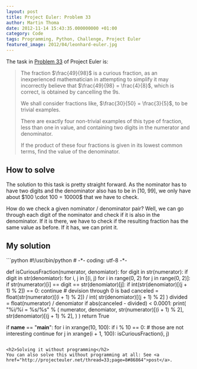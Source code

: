 ```yaml
---
layout: post
title: Project Euler: Problem 33
author: Martin Thoma
date: 2012-11-14 15:43:35.000000000 +01:00
category: Code
tags: Programming, Python, Challenge, Project Euler
featured_image: 2012/04/leonhard-euler.jpg
---
```

The task in <a href="http://projecteuler.net/problem=33">Problem 33</a> of Project Euler is:

<blockquote>The fraction $\frac{49}{98}$ is a curious fraction, as an inexperienced mathematician in attempting to simplify it may incorrectly believe that $\frac{49}{98} = \frac{4}{8}$, which is correct, is obtained by cancelling the 9s.

We shall consider fractions like, $\frac{30}{50} = \frac{3}{5}$, to be trivial examples.

There are exactly four non-trivial examples of this type of fraction, less than one in value, and containing two digits in the numerator and denominator.

If the product of these four fractions is given in its lowest common terms, find the value of the denominator.</blockquote>

<h2>How to solve</h2>
The solution to this task is pretty straight forward. As the nominator has to have two digits and the denominator also has to be in [10, 99], we only have about $100 \cdot 100 = 10000$ that we have to check.

How do we check a given nominator / denominator pair? Well, we can go through each digit of the nominator and check if it is also in the denominator. If it is there, we have to check if the resulting fraction has the same value as before. If it has, we can print it.

<h2>My solution</h2>
```python
#!/usr/bin/python
# -*- coding: utf-8 -*-


def isCuriousFraction(numerator, denomiator):
    for digit in str(numerator):
        if digit in str(denomiator):
            for i, j in [(i, j) for i in range(0, 2) for j in range(0, 2)]:
                if str(numerator)[i] == digit == str(denomiator)[j]:
                    if int(str(denomiator)[(j + 1) % 2]) == 0:
                        continue  # devision through 0 is bad
                    canceled = float(str(numerator)[(i + 1) % 2]) / int(
                        str(denomiator)[(j + 1) % 2]
                    )
                    divided = float(numerator) / denomiator
                    if abs(canceled - divided) < 0.0001:
                        print(
                            "%i/%i = %s/%s"
                            % (
                                numerator,
                                denomiator,
                                str(numerator)[(i + 1) % 2],
                                str(denomiator)[(j + 1) % 2],
                            )
                        )
                        return True


if __name__ == "__main__":
    for i in xrange(10, 100):
        if i % 10 == 0:  # those are not interesting
            continue
        for j in xrange(i + 1, 100):
            isCuriousFraction(i, j)
```

<h2>Solving it without programming</h2>
You can also solve this without programming at all: See <a href="http://projecteuler.net/thread=33;page=8#86864">post</a>.
